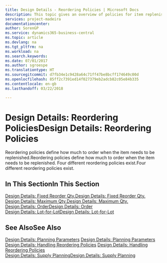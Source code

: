 ```yaml
---
title: Design Details - Reordering Policies | Microsoft Docs
description: This topic gives an overview of policies for item replenishment.
services: project-madeira
documentationcenter: 
author: SorenGP
ms.service: dynamics365-business-central
ms.topic: article
ms.devlang: na
ms.tgt_pltfrm: na
ms.workload: na
ms.search.keywords: 
ms.date: 07/01/2017
ms.author: sgroespe
ms.translationtype: HT
ms.sourcegitcommit: d7fb34e1c9428a64c71ff47be8bcff174649c00d
ms.openlocfilehash: 85ff2c7391ed14f027379eb2adcb82c05e84b335
ms.contentlocale: en-gb
ms.lasthandoff: 03/22/2018

---
```

# <a name="design-details-reordering-policies"></a><span data-ttu-id="fd53f-103">Design Details: Reordering Policies</span><span class="sxs-lookup"><span data-stu-id="fd53f-103">Design Details: Reordering Policies</span></span>
<span data-ttu-id="fd53f-104">Reordering policies define how much to order when the item needs to be replenished.</span><span class="sxs-lookup"><span data-stu-id="fd53f-104">Reordering policies define how much to order when the item needs to be replenished.</span></span> <span data-ttu-id="fd53f-105">Four different reordering policies exist.</span><span class="sxs-lookup"><span data-stu-id="fd53f-105">Four different reordering policies exist.</span></span>  

## <a name="in-this-section"></a><span data-ttu-id="fd53f-106">In This Section</span><span class="sxs-lookup"><span data-stu-id="fd53f-106">In This Section</span></span>  
[<span data-ttu-id="fd53f-107">Design Details: Fixed Reorder Qty.</span><span class="sxs-lookup"><span data-stu-id="fd53f-107">Design Details: Fixed Reorder Qty.</span></span>](design-details-fixed-reorder-qty.md)  
[<span data-ttu-id="fd53f-108">Design Details: Maximum Qty.</span><span class="sxs-lookup"><span data-stu-id="fd53f-108">Design Details: Maximum Qty.</span></span>](design-details-maximum-qty.md)  
[<span data-ttu-id="fd53f-109">Design Details: Order</span><span class="sxs-lookup"><span data-stu-id="fd53f-109">Design Details: Order</span></span>](design-details-order.md)  
[<span data-ttu-id="fd53f-110">Design Details: Lot-for-Lot</span><span class="sxs-lookup"><span data-stu-id="fd53f-110">Design Details: Lot-for-Lot</span></span>](design-details-lot-for-lot.md)  

## <a name="see-also"></a><span data-ttu-id="fd53f-111">See Also</span><span class="sxs-lookup"><span data-stu-id="fd53f-111">See Also</span></span>  
<span data-ttu-id="fd53f-112">[Design Details: Planning Parameters](design-details-planning-parameters.md) </span><span class="sxs-lookup"><span data-stu-id="fd53f-112">[Design Details: Planning Parameters](design-details-planning-parameters.md) </span></span>  
<span data-ttu-id="fd53f-113">[Design Details: Handling Reordering Policies](design-details-handling-reordering-policies.md) </span><span class="sxs-lookup"><span data-stu-id="fd53f-113">[Design Details: Handling Reordering Policies](design-details-handling-reordering-policies.md) </span></span>  
[<span data-ttu-id="fd53f-114">Design Details: Supply Planning</span><span class="sxs-lookup"><span data-stu-id="fd53f-114">Design Details: Supply Planning</span></span>](design-details-supply-planning.md)

